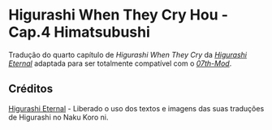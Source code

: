 # Higurashi When They Cry Hou - Cap.4 Himatsubushi

Tradução do quarto capítulo de _Higurashi When They Cry_ da [_Higurashi Eternal_](https://higurashieternal.wordpress.com/) adaptada para ser totalmente compatível com o [_07th-Mod_](https://07th-mod.com).

## Créditos

[Higurashi Eternal](https://higurashieternal.wordpress.com/) - Liberado o uso dos textos e imagens das suas traduções de Higurashi no Naku Koro ni.
